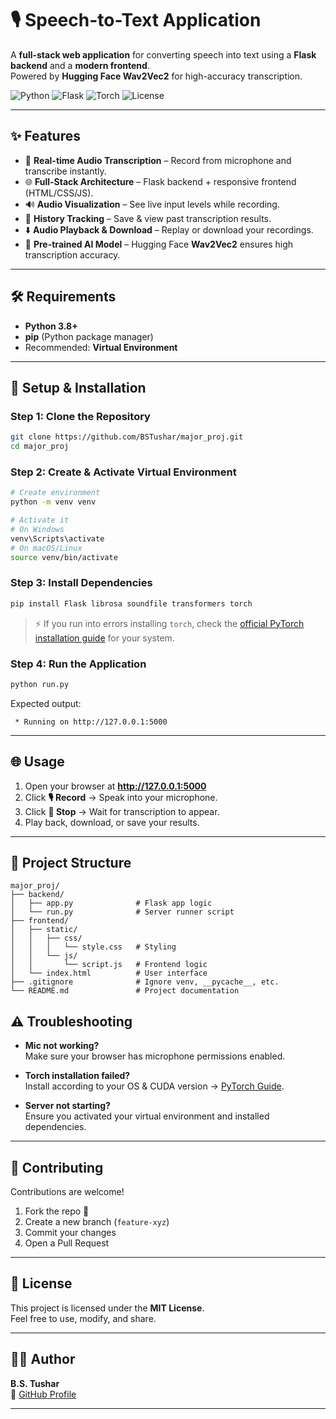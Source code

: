 # 🎙️ Speech-to-Text Application

A **full-stack web application** for converting speech into text using a **Flask backend** and a **modern frontend**.  
Powered by **Hugging Face Wav2Vec2** for high-accuracy transcription.  

![Python](https://img.shields.io/badge/Python-3.8%2B-blue.svg)
![Flask](https://img.shields.io/badge/Flask-2.x-green.svg)
![Torch](https://img.shields.io/badge/PyTorch-2.x-red.svg)
![License](https://img.shields.io/badge/License-MIT-yellow.svg)

---

## ✨ Features

- 🎤 **Real-time Audio Transcription** – Record from microphone and transcribe instantly.  
- 🌐 **Full-Stack Architecture** – Flask backend + responsive frontend (HTML/CSS/JS).  
- 🔊 **Audio Visualization** – See live input levels while recording.  
- 📂 **History Tracking** – Save & view past transcription results.  
- ⬇️ **Audio Playback & Download** – Replay or download your recordings.  
- 🧠 **Pre-trained AI Model** – Hugging Face **Wav2Vec2** ensures high transcription accuracy.  

---

## 🛠️ Requirements

- **Python 3.8+**  
- **pip** (Python package manager)  
- Recommended: **Virtual Environment**  

---

## 🚀 Setup & Installation

### Step 1: Clone the Repository

```bash
git clone https://github.com/BSTushar/major_proj.git
cd major_proj
```

### Step 2: Create & Activate Virtual Environment

```bash
# Create environment
python -m venv venv

# Activate it
# On Windows
venv\Scripts\activate
# On macOS/Linux
source venv/bin/activate
```

### Step 3: Install Dependencies

```bash
pip install Flask librosa soundfile transformers torch
```

> ⚡ If you run into errors installing `torch`, check the [official PyTorch installation guide](https://pytorch.org/get-started/locally/) for your system.

### Step 4: Run the Application

```bash
python run.py
```

Expected output:

```
 * Running on http://127.0.0.1:5000
```

---

## 🌐 Usage

1. Open your browser at **http://127.0.0.1:5000**  
2. Click **🎙️ Record** → Speak into your microphone.  
3. Click **🛑 Stop** → Wait for transcription to appear.  
4. Play back, download, or save your results.  

---

## 📂 Project Structure

```
major_proj/
├── backend/
│   ├── app.py              # Flask app logic
│   └── run.py              # Server runner script
├── frontend/
│   ├── static/
│   │   ├── css/
│   │   │   └── style.css   # Styling
│   │   └── js/
│   │       └── script.js   # Frontend logic
│   └── index.html          # User interface
├── .gitignore              # Ignore venv, __pycache__, etc.
└── README.md               # Project documentation
```

## ⚠️ Troubleshooting

- **Mic not working?**  
  Make sure your browser has microphone permissions enabled.  

- **Torch installation failed?**  
  Install according to your OS & CUDA version → [PyTorch Guide](https://pytorch.org/get-started/locally/).  

- **Server not starting?**  
  Ensure you activated your virtual environment and installed dependencies.  

---

## 🤝 Contributing

Contributions are welcome!  

1. Fork the repo 🍴  
2. Create a new branch (`feature-xyz`)  
3. Commit your changes  
4. Open a Pull Request  

---

## 📜 License

This project is licensed under the **MIT License**.  
Feel free to use, modify, and share.  

---

## 👨‍💻 Author

**B.S. Tushar**  
🔗 [GitHub Profile](https://github.com/BSTushar)  

---
